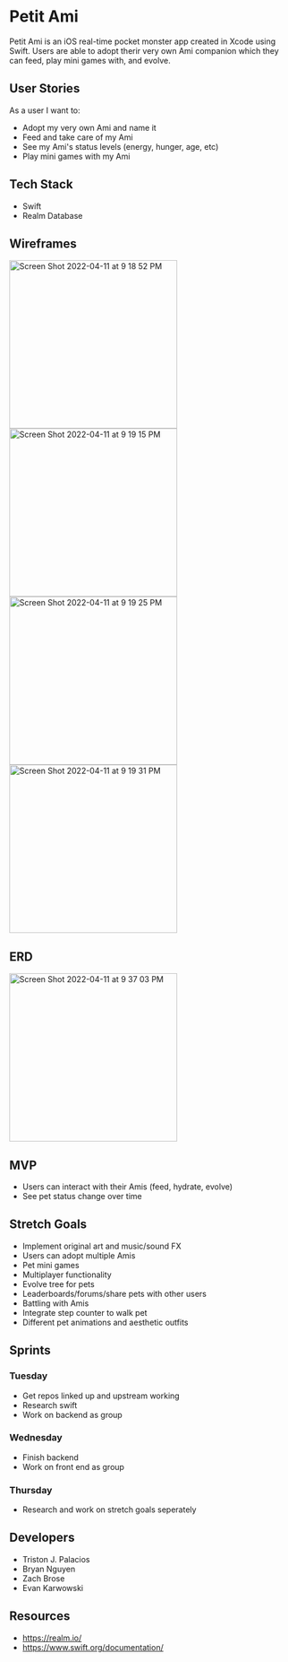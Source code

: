 # Petit Ami
Petit Ami is an iOS real-time pocket monster app created in Xcode using Swift.  Users are able to adopt therir very own Ami companion which they can feed, play mini games with, and evolve.

## User Stories
As a user I want to: 
- Adopt my very own Ami and name it
- Feed and take care of my Ami
- See my Ami's status levels (energy, hunger, age, etc)
- Play mini games with my Ami

## Tech Stack
- Swift
- Realm Database


## Wireframes
<img width="300" alt="Screen Shot 2022-04-11 at 9 18 52 PM" src="https://user-images.githubusercontent.com/97310057/162879539-f75c5604-ec75-4d4e-a373-4bcd348c3cec.png" >
<img width="300" alt="Screen Shot 2022-04-11 at 9 19 15 PM" src="https://user-images.githubusercontent.com/97310057/162879576-df3c1d9c-690c-4785-850b-fe2e82002e71.png">
<img width="300" alt="Screen Shot 2022-04-11 at 9 19 25 PM" src="https://user-images.githubusercontent.com/97310057/162879590-f5048ad6-fdb6-4430-8db4-2308e9c8cd83.png">
<img width="300" alt="Screen Shot 2022-04-11 at 9 19 31 PM" src="https://user-images.githubusercontent.com/97310057/162879600-10545081-0adc-4e13-89b0-245278a8cf11.png">

## ERD
<img width="300" alt="Screen Shot 2022-04-11 at 9 37 03 PM" src="https://user-images.githubusercontent.com/97310057/162881804-d26d4d53-653d-4b1d-a378-e0eeff3801d9.png">

## MVP
- Users can interact with their Amis (feed, hydrate, evolve)
- See pet status change over time

## Stretch Goals
- Implement original art and music/sound FX
- Users can adopt multiple Amis
- Pet mini games
- Multiplayer functionality
- Evolve tree for pets
- Leaderboards/forums/share pets with other users
- Battling with Amis
- Integrate step counter to walk pet
- Different pet animations and aesthetic outfits

## Sprints
### Tuesday 
- Get repos linked up and upstream working
- Research swift
- Work on backend as group 
### Wednesday
- Finish backend
- Work on front end as group
### Thursday 
- Research and work on stretch goals seperately


## Developers
- Triston J. Palacios
- Bryan Nguyen
- Zach Brose
- Evan Karwowski 

## Resources
- https://realm.io/
- https://www.swift.org/documentation/

